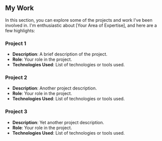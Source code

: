 ## My Work
In this section, you can explore some of the projects and work I've been involved in. I'm enthusiastic about [Your Area of Expertise], and here are a few highlights:

### Project 1
- **Description**: A brief description of the project.
- **Role**: Your role in the project.
- **Technologies Used**: List of technologies or tools used.

### Project 2
- **Description**: Another project description.
- **Role**: Your role in the project.
- **Technologies Used**: List of technologies or tools used.

### Project 3
- **Description**: Yet another project description.
- **Role**: Your role in the project.
- **Technologies Used**: List of technologies or tools used.

